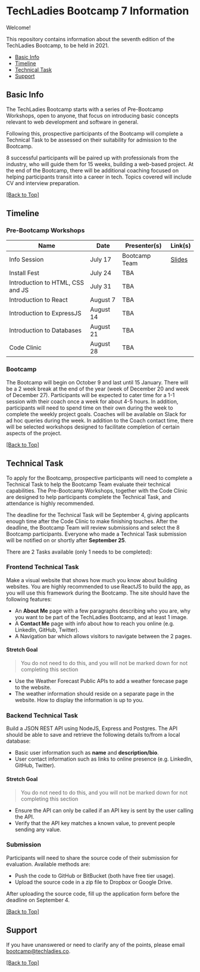 # TechLadies Bootcamp 7 Information

Welcome!

This repository contains information about the seventh edition of the TechLadies Bootcamp, to be held in 2021.

- [Basic Info](#basic-info)
- [Timeline](#timeline)
- [Technical Task](#technical-task)
- [Support](support)

## Basic Info

The TechLadies Bootcamp starts with a series of Pre-Bootcamp Workshops, open to anyone, that focus on introducing basic concepts relevant to web development and software in general.

Following this, prospective participants of the Bootcamp will complete a Technical Task to be assessed on their suitability for admission to the Bootcamp.

8 successful participants will be paired up with professionals from the industry, who will guide them for 15 weeks, building a web-based project. At the end of the Bootcamp, there will be additional coaching focused on helping participants transit into a career in tech. Topics covered will include CV and interview preparation.

[[Back to Top]](#TechLadies-Bootcamp-7-Information)

## Timeline

### Pre-Bootcamp Workshops

| Name                             | Date      | Presenter(s)  | Link(s)                                                                                                        |
| -------------------------------- | --------- | ------------- | -------------------------------------------------------------------------------------------------------------- |
| Info Session                     | July 17   | Bootcamp Team | [Slides](https://docs.google.com/presentation/d/1wyPdiUhWAFGS7MgJJBqJnl_2lkLEd9u_RSvQkyzDtkk/edit?usp=sharing) |
| Install Fest                     | July 24   | TBA           |                                                                                                                |
| Introduction to HTML, CSS and JS | July 31   | TBA           |                                                                                                                |
| Introduction to React            | August 7  | TBA           |                                                                                                                |
| Introduction to ExpressJS        | August 14 | TBA           |                                                                                                                |
| Introduction to Databases        | August 21 | TBA           |                                                                                                                |
| Code Clinic                      | August 28 | TBA           |                                                                                                                |

### Bootcamp

The Bootcamp will begin on October 9 and last until 15 January. There will be a 2 week break at the end of the year (week of December 20 and week of December 27). Participants will be expected to cater time for a 1-1 session with their coach once a week for about 4-5 hours. In addition, participants will need to spend time on their own during the week to complete the weekly project goals. Coaches will be available on Slack for ad hoc queries during the week. In addition to the Coach contact time, there will be selected workshops designed to facilitate completion of certain aspects of the project.

[[Back to Top]](#TechLadies-Bootcamp-7-Information)

## Technical Task

To apply for the Bootcamp, prospective participants will need to complete a Technical Task to help the Bootcamp Team evaluate their technical capabilities. The Pre-Bootcamp Workshops, together with the Code Clinic are designed to help participants complete the Technical Task, and attendance is highly recommended.

The deadline for the Technical Task will be September 4, giving applicants enough time after the Code Clinic to make finishing touches. After the deadline, the Bootcamp Team will review submissions and select the 8 Bootcamp participants. Everyone who made a Technical Task submission will be notified on or shortly after **September 25**.

There are 2 Tasks available (only 1 needs to be completed):

### Frontend Technical Task

Make a visual website that shows how much you know about building websites. You are highly recommended to use ReactJS to build the app, as you will use this framework during the Bootcamp. The site should have the following features:

- An **About Me** page with a few paragraphs describing who you are, why you want to be part of the TechLadies Bootcamp, and at least 1 image.
- A **Contact Me** page with info about how to reach you online (e.g. LinkedIn, GitHub, Twitter).
- A Navigation bar which allows visitors to navigate between the 2 pages.

#### Stretch Goal

> You do not need to do this, and you will not be marked down for not completing this section

- Use the Weather Forecast Public APIs to add a weather forecase page to the website.
- The weather information should reside on a separate page in the website. How to display the information is up to you.

### Backend Technical Task

Build a JSON REST API using NodeJS, Express and Postgres. The API should be able to save and retrieve the following details to/from a local database:

- Basic user information such as **name** and **description/bio**.
- User contact information such as links to online presence (e.g. LinkedIn, GitHub, Twitter).

#### Stretch Goal

> You do not need to do this, and you will not be marked down for not completing this section

- Ensure the API can only be called if an API key is sent by the user calling the API.
- Verify that the API key matches a known value, to prevent people sending any value.

### Submission

Participants will need to share the source code of their submission for evaluation. Available methods are:

- Push the code to GitHub or BitBucket (both have free tier usage).
- Upload the source code in a zip file to Dropbox or Google Drive.

After uploading the source code, fill up the application form before the deadline on September 4.

[[Back to Top]](#TechLadies-Bootcamp-7-Information)

## Support

If you have unanswered or need to clarify any of the points, please email bootcamp@techladies.co.

[[Back to Top]](#TechLadies-Bootcamp-7-Information)
